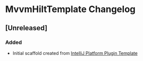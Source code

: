 <!-- Keep a Changelog guide -> https://keepachangelog.com -->

# MvvmHiltTemplate Changelog

## [Unreleased]
### Added
- Initial scaffold created from [IntelliJ Platform Plugin Template](https://github.com/JetBrains/intellij-platform-plugin-template)

